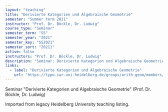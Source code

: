 ```yaml
---
layout: "teaching"
title: "Derivierte Kategorien und Algebraische Geometrie"
semester: "Summer term 2021"
instructor: "Prof. Dr. Böckle, Dr. Ludwig"
course_type: "Seminar"
semester_term: "SS"
semester_year: "2021"
semester_key: "SS2021"
semester_sort: "20211"
active: false
instructors: "Prof. Dr. Böckle, Dr. Ludwig"
description: "Seminar: Derivierte Kategorien und Algebraische Geometrie"
links:
  - label: "Derivierte Kategorien und Algebraische Geometrie"
    url: "https://typo.iwr.uni-heidelberg.de/groups/arith-geom/members/judith-ludwig/derivierte-kategorien.html"
---
```


Seminar "Derivierte Kategorien und Algebraische Geometrie" (Prof. Dr. Böckle, Dr. Ludwig)

Imported from legacy Heidelberg University teaching listing.